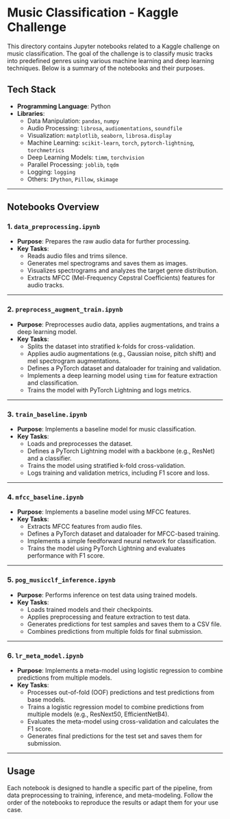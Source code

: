 # Music Classification - Kaggle Challenge

This directory contains Jupyter notebooks related to a Kaggle challenge on music classification. The goal of the challenge is to classify music tracks into predefined genres using various machine learning and deep learning techniques. Below is a summary of the notebooks and their purposes.

## Tech Stack
- **Programming Language**: Python
- **Libraries**:
  - Data Manipulation: `pandas`, `numpy`
  - Audio Processing: `librosa`, `audiomentations`, `soundfile`
  - Visualization: `matplotlib`, `seaborn`, `librosa.display`
  - Machine Learning: `scikit-learn`, `torch`, `pytorch-lightning`, `torchmetrics`
  - Deep Learning Models: `timm`, `torchvision`
  - Parallel Processing: `joblib`, `tqdm`
  - Logging: `logging`
  - Others: `IPython`, `Pillow`, `skimage`

---

## Notebooks Overview

### 1. `data_preprocessing.ipynb`
- **Purpose**: Prepares the raw audio data for further processing.
- **Key Tasks**:
  - Reads audio files and trims silence.
  - Generates mel spectrograms and saves them as images.
  - Visualizes spectrograms and analyzes the target genre distribution.
  - Extracts MFCC (Mel-Frequency Cepstral Coefficients) features for audio tracks.

---

### 2. `preprocess_augment_train.ipynb`
- **Purpose**: Preprocesses audio data, applies augmentations, and trains a deep learning model.
- **Key Tasks**:
  - Splits the dataset into stratified k-folds for cross-validation.
  - Applies audio augmentations (e.g., Gaussian noise, pitch shift) and mel spectrogram augmentations.
  - Defines a PyTorch dataset and dataloader for training and validation.
  - Implements a deep learning model using `timm` for feature extraction and classification.
  - Trains the model with PyTorch Lightning and logs metrics.

---

### 3. `train_baseline.ipynb`
- **Purpose**: Implements a baseline model for music classification.
- **Key Tasks**:
  - Loads and preprocesses the dataset.
  - Defines a PyTorch Lightning model with a backbone (e.g., ResNet) and a classifier.
  - Trains the model using stratified k-fold cross-validation.
  - Logs training and validation metrics, including F1 score and loss.

---

### 4. `mfcc_baseline.ipynb`
- **Purpose**: Implements a baseline model using MFCC features.
- **Key Tasks**:
  - Extracts MFCC features from audio files.
  - Defines a PyTorch dataset and dataloader for MFCC-based training.
  - Implements a simple feedforward neural network for classification.
  - Trains the model using PyTorch Lightning and evaluates performance with F1 score.

---

### 5. `pog_musicclf_inference.ipynb`
- **Purpose**: Performs inference on test data using trained models.
- **Key Tasks**:
  - Loads trained models and their checkpoints.
  - Applies preprocessing and feature extraction to test data.
  - Generates predictions for test samples and saves them to a CSV file.
  - Combines predictions from multiple folds for final submission.

---

### 6. `lr_meta_model.ipynb`
- **Purpose**: Implements a meta-model using logistic regression to combine predictions from multiple models.
- **Key Tasks**:
  - Processes out-of-fold (OOF) predictions and test predictions from base models.
  - Trains a logistic regression model to combine predictions from multiple models (e.g., ResNext50, EfficientNetB4).
  - Evaluates the meta-model using cross-validation and calculates the F1 score.
  - Generates final predictions for the test set and saves them for submission.

---

## Usage
Each notebook is designed to handle a specific part of the pipeline, from data preprocessing to training, inference, and meta-modeling. Follow the order of the notebooks to reproduce the results or adapt them for your use case.
